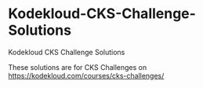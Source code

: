 # Kodekloud-CKS-Challenge-Solutions
Kodekloud CKS Challenge Solutions

These solutions are for CKS Challenges on https://kodekloud.com/courses/cks-challenges/
